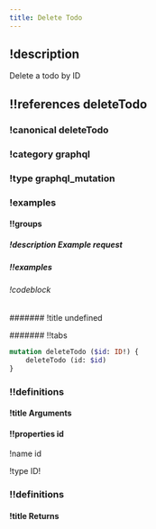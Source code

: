 ```yaml
---
title: Delete Todo
---
```

## !description


Delete a todo by ID

## !!references deleteTodo

### !canonical deleteTodo

### !category graphql

### !type graphql_mutation

### !examples

#### !!groups

##### !description Example request

##### !!examples

###### !codeblock

####### !title undefined

####### !!tabs

```graphql !code graphql
mutation deleteTodo ($id: ID!) {
    deleteTodo (id: $id)
}
```

### !!definitions

#### !title Arguments

#### !!properties id

!name id

!type ID!



### !!definitions

#### !title Returns
